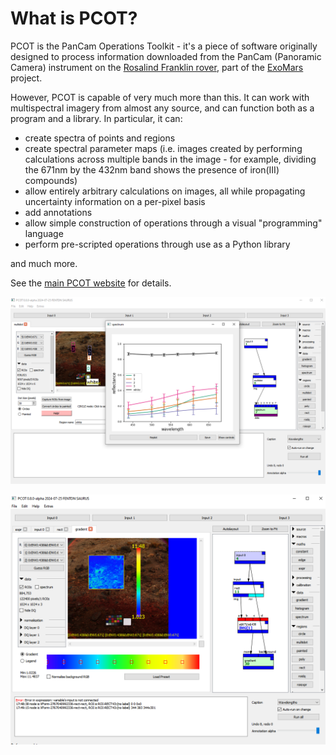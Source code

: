 # What is PCOT?

PCOT is the PanCam Operations Toolkit - it's a piece of software originally
designed to process information downloaded from the PanCam (Panoramic Camera)
instrument on the 
[Rosalind Franklin rover](https://www.esa.int/Science_Exploration/Human_and_Robotic_Exploration/Exploration/ExoMars/ExoMars_rover),
part of the
[ExoMars](https://www.esa.int/Science_Exploration/Human_and_Robotic_Exploration/Exploration/ExoMars)
project.

However, PCOT is capable of very much more than this. It can work with
multispectral imagery from almost any source, and can function both as
a program and a library. In particular, it can:

* create spectra of points and regions
* create spectral parameter maps (i.e. images created by performing
calculations across multiple bands in the image - for example, dividing
the 671nm by the 432nm band shows the presence of iron(III) compounds)
* allow entirely arbitrary calculations on images, all while
propagating uncertainty information on a per-pixel basis
* add annotations
* allow simple construction of operations through a visual "programming"
language
* perform pre-scripted operations through use as a Python library

and much more.

See the [main PCOT website](https://github.com/AU-ExoMars/PCOT) for details.

![!PCOT example - spectra of four circular regions of interest](pcot1.png)

![!PCOT example - spectral parameter map (671nm band / 438nm band)](pcot2.png)
